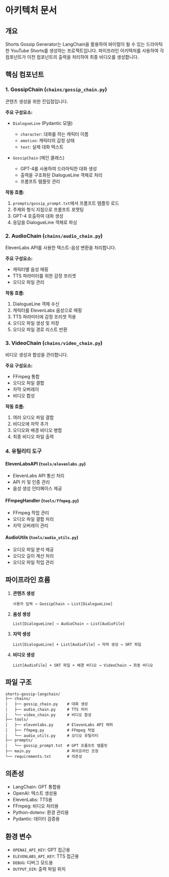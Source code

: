 # 아키텍처 문서

## 개요
Shorts Gossip Generator는 LangChain을 활용하여 바이럴이 될 수 있는 드라마틱한 YouTube Shorts를 생성하는 프로젝트입니다. 파이프라인 아키텍처를 사용하여 각 컴포넌트가 이전 컴포넌트의 출력을 처리하여 최종 비디오를 생성합니다.

## 핵심 컴포넌트

### 1. GossipChain (`chains/gossip_chain.py`)
콘텐츠 생성을 위한 진입점입니다.

**주요 구성요소:**
- `DialogueLine` (Pydantic 모델)
  - `character`: 대화를 하는 캐릭터 이름
  - `emotion`: 캐릭터의 감정 상태
  - `text`: 실제 대화 텍스트

- `GossipChain` (메인 클래스)
  - GPT-4를 사용하여 드라마틱한 대화 생성
  - 출력을 구조화된 DialogueLine 객체로 처리
  - 프롬프트 템플릿 관리

**작동 흐름:**
1. `prompts/gossip_prompt.txt`에서 프롬프트 템플릿 로드
2. 주제와 형식 지침으로 프롬프트 포맷팅
3. GPT-4 호출하여 대화 생성
4. 응답을 DialogueLine 객체로 파싱

### 2. AudioChain (`chains/audio_chain.py`)
ElevenLabs API를 사용한 텍스트-음성 변환을 처리합니다.

**주요 구성요소:**
- 캐릭터별 음성 매핑
- TTS 파라미터를 위한 감정 프리셋
- 오디오 파일 관리

**작동 흐름:**
1. DialogueLine 객체 수신
2. 캐릭터를 ElevenLabs 음성으로 매핑
3. TTS 파라미터에 감정 프리셋 적용
4. 오디오 파일 생성 및 저장
5. 오디오 파일 경로 리스트 반환

### 3. VideoChain (`chains/video_chain.py`)
비디오 생성과 합성을 관리합니다.

**주요 구성요소:**
- FFmpeg 통합
- 오디오 파일 결합
- 자막 오버레이
- 비디오 합성

**작동 흐름:**
1. 여러 오디오 파일 결합
2. 비디오에 자막 추가
3. 오디오와 배경 비디오 병합
4. 최종 비디오 파일 출력

### 4. 유틸리티 도구

#### ElevenLabsAPI (`tools/elevenlabs.py`)
- ElevenLabs API 통신 처리
- API 키 및 인증 관리
- 음성 생성 인터페이스 제공

#### FFmpegHandler (`tools/ffmpeg.py`)
- FFmpeg 작업 관리
- 오디오 파일 결합 처리
- 자막 오버레이 관리

#### AudioUtils (`tools/audio_utils.py`)
- 오디오 파일 분석 제공
- 오디오 길이 계산 처리
- 오디오 파일 작업 관리

## 파이프라인 흐름

1. **콘텐츠 생성**
   ```
   사용자 입력 → GossipChain → List[DialogueLine]
   ```

2. **음성 생성**
   ```
   List[DialogueLine] → AudioChain → List[AudioFile]
   ```

3. **자막 생성**
   ```
   List[DialogueLine] + List[AudioFile] → 자막 생성 → SRT 파일
   ```

4. **비디오 생성**
   ```
   List[AudioFile] + SRT 파일 + 배경 비디오 → VideoChain → 최종 비디오
   ```

## 파일 구조
```
shorts-gossip-langchain/
├── chains/
│   ├── gossip_chain.py    # 대화 생성
│   ├── audio_chain.py     # TTS 처리
│   └── video_chain.py     # 비디오 합성
├── tools/
│   ├── elevenlabs.py      # ElevenLabs API 래퍼
│   ├── ffmpeg.py          # FFmpeg 작업
│   └── audio_utils.py     # 오디오 유틸리티
├── prompts/
│   └── gossip_prompt.txt  # GPT 프롬프트 템플릿
├── main.py                # 파이프라인 조정
└── requirements.txt       # 의존성
```

## 의존성
- LangChain: GPT 통합용
- OpenAI: 텍스트 생성용
- ElevenLabs: TTS용
- FFmpeg: 비디오 처리용
- Python-dotenv: 환경 관리용
- Pydantic: 데이터 검증용

## 환경 변수
- `OPENAI_API_KEY`: GPT 접근용
- `ELEVENLABS_API_KEY`: TTS 접근용
- `DEBUG`: 디버그 모드용
- `OUTPUT_DIR`: 출력 파일 위치 